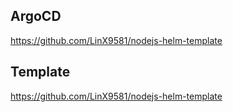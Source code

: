 ## ArgoCD
https://github.com/LinX9581/nodejs-helm-template

## Template 
https://github.com/LinX9581/nodejs-helm-template